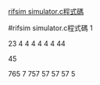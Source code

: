 [rifsim simulator.c程式碼](#rifsim-simulator.c程式碼)












#rifsim simulator.c程式碼
1

23
4
4
4
4
4
4
44

45

765
7
757
57
57
57
5

